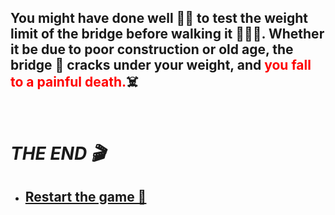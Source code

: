 ## You might have done well 👍🏻 to test the weight limit of the bridge before walking it 🚶🏻‍♂️. Whether it be due to poor construction or old age, the bridge 🌉 cracks under your weight, and <span style= "color:red"> you fall  to a painful death.</span>☠️
<br>
<h1><b><i>THE END 🎬</i></b></h1>

- ## [Restart the game 🔁](../begin-journey.md)

